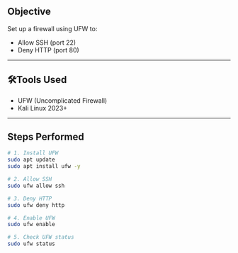 ## Objective
Set up a firewall using UFW to:
- Allow SSH (port 22)
- Deny HTTP (port 80)

---

## 🛠Tools Used
- UFW (Uncomplicated Firewall)
- Kali Linux 2023+

---

## Steps Performed

```bash
# 1. Install UFW
sudo apt update
sudo apt install ufw -y

# 2. Allow SSH
sudo ufw allow ssh

# 3. Deny HTTP
sudo ufw deny http

# 4. Enable UFW
sudo ufw enable

# 5. Check UFW status
sudo ufw status

